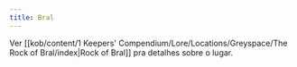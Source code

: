 ```yaml
---
title: Bral
---
```

Ver [[kob/content/1 Keepers' Compendium/Lore/Locations/Greyspace/The Rock of Bral/index|Rock of Bral]] pra detalhes sobre o lugar.

